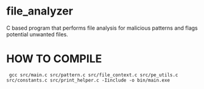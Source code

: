 # file_analyzer
C based program that performs file analysis for malicious patterns and flags potential unwanted files.

# HOW TO COMPILE

`
gcc src/main.c src/pattern.c src/file_context.c src/pe_utils.c src/constants.c src/print_helper.c -Iinclude -o bin/main.exe`